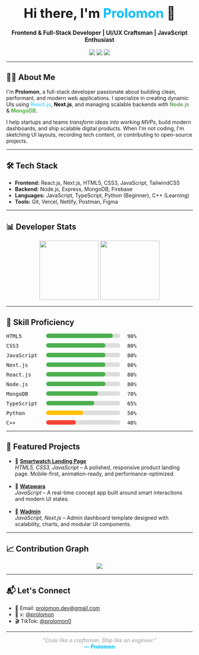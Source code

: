 <h1 align="center" style="font-size: 2.5em;">Hi there, I'm <span style="color:#00BFFF;">Prolomon</span> 👋</h1>

<p align="center" style="font-size: 1.1em;">
  <b>Frontend & Full-Stack Developer | UI/UX Craftsman | JavaScript Enthusiast</b>
</p>

<p align="center">
  <a href="https://github.com/Prolomon"><img src="https://img.shields.io/github/followers/Prolomon?label=Follow&style=social" /></a>
  <a href="https://tiktok.com/@prolomon0"><img src="https://img.shields.io/badge/TikTok-Prolomon0-black?logo=tiktok" /></a>
  <a href="mailto: taiwooyetade67@gmail.com"><img src="https://img.shields.io/badge/Email-taiwooyetade67@gmail.com-blue?style=flat&logo=gmail" /></a>
</p>

<hr/>

<h2>🧑‍💻 About Me</h2>
<p>
I'm <b>Prolomon</b>, a full-stack developer passionate about building clean, performant, and modern web applications.
I specialize in creating dynamic UIs using <b style="color:#61dafb;">React.js</b>, <b style="color:#000;">Next.js</b>, and managing scalable backends with <b style="color:#68A063;">Node.js</b> & <b style="color:#4DB33D;">MongoDB</b>.
</p>

<p>
I help startups and teams <i>transform ideas into working MVPs</i>, build modern dashboards, and ship scalable digital products.
When I'm not coding, I'm sketching UI layouts, recording tech content, or contributing to open-source projects.
</p>

<hr/>

<h2>🛠️ Tech Stack</h2>

<ul>
  <li><b>Frontend:</b> React.js, Next.js, HTML5, CSS3, JavaScript, TailwindCSS</li>
  <li><b>Backend:</b> Node.js, Express, MongoDB, Firebase</li>
  <li><b>Languages:</b> JavaScript, TypeScript, Python (Beginner), C++ (Learning)</li>
  <li><b>Tools:</b> Git, Vercel, Netlify, Postman, Figma</li>
</ul>

<hr/>

<h2>📊 Developer Stats</h2>

<p align="center">
  <img src="https://github-readme-stats.vercel.app/api?username=Prolomon&show_icons=true&theme=radical&hide=prs&count_private=true" height="160" />
  <img src="https://github-readme-stats.vercel.app/api/top-langs/?username=Prolomon&layout=compact&theme=radical&langs_count=6" height="160" />
</p>

<hr/>

<h2>🧠 Skill Proficiency</h2>

<div style="font-family: monospace;">

  <div style="margin-bottom: 10px;">
    <span style="display:inline-block; width: 100px;">HTML5</span>
    <div style="display:inline-block; width: 200px; background-color: #ddd; border-radius: 10px;">
      <div style="width: 90%; background-color: #4CAF50; height: 12px; border-radius: 10px;"></div>
    </div>
    <span style="margin-left: 10px;">90%</span>
  </div>

  <div style="margin-bottom: 10px;">
    <span style="display:inline-block; width: 100px;">CSS3</span>
    <div style="display:inline-block; width: 200px; background-color: #ddd; border-radius: 10px;">
      <div style="width: 80%; background-color: #4CAF50; height: 12px; border-radius: 10px;"></div>
    </div>
    <span style="margin-left: 10px;">80%</span>
  </div>

  <div style="margin-bottom: 10px;">
    <span style="display:inline-block; width: 100px;">JavaScript</span>
    <div style="display:inline-block; width: 200px; background-color: #ddd; border-radius: 10px;">
      <div style="width: 80%; background-color: #4CAF50; height: 12px; border-radius: 10px;"></div>
    </div>
    <span style="margin-left: 10px;">80%</span>
  </div>

  <div style="margin-bottom: 10px;">
    <span style="display:inline-block; width: 100px;">Next.js</span>
    <div style="display:inline-block; width: 200px; background-color: #ddd; border-radius: 10px;">
      <div style="width: 80%; background-color: #4CAF50; height: 12px; border-radius: 10px;"></div>
    </div>
    <span style="margin-left: 10px;">80%</span>
  </div>

  <div style="margin-bottom: 10px;">
    <span style="display:inline-block; width: 100px;">React.js</span>
    <div style="display:inline-block; width: 200px; background-color: #ddd; border-radius: 10px;">
      <div style="width: 80%; background-color: #4CAF50; height: 12px; border-radius: 10px;"></div>
    </div>
    <span style="margin-left: 10px;">80%</span>
  </div>

  <div style="margin-bottom: 10px;">
    <span style="display:inline-block; width: 100px;">Node.js</span>
    <div style="display:inline-block; width: 200px; background-color: #ddd; border-radius: 10px;">
      <div style="width: 80%; background-color: #4CAF50; height: 12px; border-radius: 10px;"></div>
    </div>
    <span style="margin-left: 10px;">80%</span>
  </div>

  <div style="margin-bottom: 10px;">
    <span style="display:inline-block; width: 100px;">MongoDB</span>
    <div style="display:inline-block; width: 200px; background-color: #ddd; border-radius: 10px;">
      <div style="width: 70%; background-color: #4CAF50; height: 12px; border-radius: 10px;"></div>
    </div>
    <span style="margin-left: 10px;">70%</span>
  </div>

  <div style="margin-bottom: 10px;">
    <span style="display:inline-block; width: 100px;">TypeScript</span>
    <div style="display:inline-block; width: 200px; background-color: #ddd; border-radius: 10px;">
      <div style="width: 65%; background-color: #4CAF50; height: 12px; border-radius: 10px;"></div>
    </div>
    <span style="margin-left: 10px;">65%</span>
  </div>

  <div style="margin-bottom: 10px;">
    <span style="display:inline-block; width: 100px;">Python</span>
    <div style="display:inline-block; width: 200px; background-color: #ddd; border-radius: 10px;">
      <div style="width: 50%; background-color: #FFC107; height: 12px; border-radius: 10px;"></div>
    </div>
    <span style="margin-left: 10px;">50%</span>
  </div>

  <div style="margin-bottom: 10px;">
    <span style="display:inline-block; width: 100px;">C++</span>
    <div style="display:inline-block; width: 200px; background-color: #ddd; border-radius: 10px;">
      <div style="width: 40%; background-color: #F44336; height: 12px; border-radius: 10px;"></div>
    </div>
    <span style="margin-left: 10px;">40%</span>
  </div>

</div>

<hr/>

<h2>💼 Featured Projects</h2>

<ul>
  <li>
    🔷 <a href="https://github.com/Prolomon/prolon-smartwatch-webpage"><b>Smartwatch Landing Page</b></a><br/>
    <i>HTML5, CSS3, JavaScript</i> – A polished, responsive product landing page. Mobile-first, animation-ready, and performance-optimized.
  </li>
  <br/>
  <li>
    🔷 <a href="https://github.com/Prolomon/watawara"><b>Watawara</b></a><br/>
    <i>JavaScript</i> – A real-time concept app built around smart interactions and modern UI states.
  </li>
  <br/>
  <li>
    🔷 <a href="https://github.com/Prolomon/wadmin"><b>Wadmin</b></a><br/>
    <i>JavaScript, Next.js</i> – Admin dashboard template designed with scalability, charts, and modular UI components.
  </li>
</ul>

<hr/>

<h2>📈 Contribution Graph</h2>

<p align="center">
  <img src="https://github-readme-activity-graph.cyclic.app/graph?username=Prolomon&theme=github-compact" />
</p>

<hr/>

<h2>📬 Let's Connect</h2>

<ul>
  <li>📧 Email: <a href="mailto:prolomon.dev@gmail.com">prolomon.dev@gmail.com</a></li>
  <li>📱 x: <a href="https://x.com/@prolomon">@prolomon</a></li>
  <li>🎬 TikTok: <a href="https://tiktok.com/@prolomon0">@prolomon0</a></li>
</ul>

<hr/>

<p align="center">
  <i style="color:#999;">“Code like a craftsman. Ship like an engineer.”</i><br/>
  <b style="color:#00BFFF;">— Prolomon</b>
</p>
